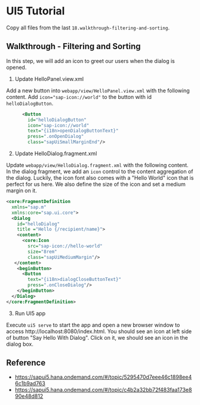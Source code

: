 # UI5 Tutorial

Copy all files from the last `18.walkthrough-filtering-and-sorting`.

## Walkthrough - Filtering and Sorting

In this step, we will add an icon to greet our users when the dialog is opened.

1. Update HelloPanel.view.xml

Add a new button into `webapp/view/HelloPanel.view.xml` with the following content. Add `icon="sap-icon://world"` to the button with id `helloDialogButton`.

```xml
      <Button
        id="helloDialogButton"
        icon="sap-icon://world"
        text="{i18n>openDialogButtonText}"
        press=".onOpenDialog"
        class="sapUiSmallMarginEnd"/>
```

2. Update HelloDialog.fragment.xml

Update `webapp/view/HelloDialog.fragment.xml` with the following content. In the dialog fragment, we add an `icon` control to the content aggregation of the dialog. Luckily, the icon font also comes with a "Hello World" icon that is perfect for us here. We also define the size of the icon and set a medium margin on it.

```xml
<core:FragmentDefinition
  xmlns="sap.m"
  xmlns:core="sap.ui.core">
  <Dialog
    id="helloDialog"
    title ="Hello {/recipient/name}">
    <content>
      <core:Icon
        src="sap-icon://hello-world"
        size="8rem"
        class="sapUiMediumMargin"/>
   </content>
    <beginButton>
      <Button
        text="{i18n>dialogCloseButtonText}"
        press=".onCloseDialog"/>
    </beginButton>
  </Dialog>
</core:FragmentDefinition>
```

3. Run UI5 app

Execute `ui5 serve` to start the app and open a new browser window to access http://localhost:8080/index.html. You should see an icon at left side of button "Say Hello With Dialog". Click on it, we should see an icon in the dialog box.

## Reference

- https://sapui5.hana.ondemand.com/#/topic/5295470d7eee46c1898ee46c1b9ad763
- https://sapui5.hana.ondemand.com/#/topic/c4b2a32bb72f483faa173e890e48d812
